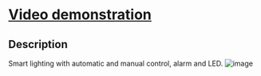 # [Video demonstration](https://drive.google.com/drive/folders/1FvIIl9XMZVFbnVlwzT-uhh6M89GR2OIr?usp=sharing)
## Description
Smart lighting with automatic and manual control, alarm and LED.
![image](https://github.com/Alexander-Domnenko/homework_iot/assets/91257943/e23af2e3-41fd-4542-84ec-2cd394d431e4)
